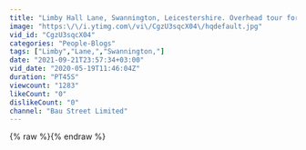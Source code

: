 ```yaml
---
title: "Limby Hall Lane, Swannington, Leicestershire. Overhead tour for prospective buyers"
image: "https:\/\/i.ytimg.com\/vi\/CgzU3sqcX04\/hqdefault.jpg"
vid_id: "CgzU3sqcX04"
categories: "People-Blogs"
tags: ["Limby","Lane,","Swannington,"]
date: "2021-09-21T23:57:34+03:00"
vid_date: "2020-05-19T11:46:04Z"
duration: "PT45S"
viewcount: "1283"
likeCount: "0"
dislikeCount: "0"
channel: "Bau Street Limited"
---
```

{% raw %}{% endraw %}
